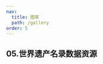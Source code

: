 ```yaml
---
nav:
  title: 图库
  path: /gallery
order: 5
---
```


## 05.世界遗产名录数据资源

<code src= './worldHeritageListDataResources/index.tsx'>
